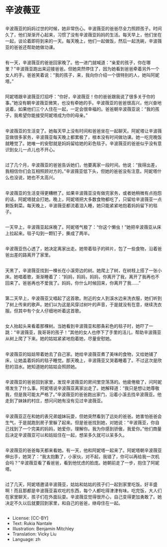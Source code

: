 # 辛波薇亚

##
辛波薇亚的妈妈过世的时候，她非常伤心。辛波薇亚的爸爸尽全力照顾孩子。时间久了，他们渐渐开心起来，习惯了没有辛波薇亚妈妈的生活。每天早上，他们坐在一起，谈论着即将到来的一天。每天晚上，他们一起做饭，然后一起洗碗，辛波薇亚的爸爸还帮助她做功课。

##
有一天，辛波薇亚的爸爸回家晚了。他一进门就喊道：“亲爱的孩子，你在哪里？”辛波薇亚跑出来迎接爸爸。但她突然停住了，因为她看到爸爸牵着另外一个女人的手。爸爸笑着说：“我的孩子，来，我向你介绍一个很特别的人，她叫阿妮塔。”

##
阿妮塔跟辛波薇亚打招呼：“你好，辛波薇亚！你的爸爸跟我说了很多关于你的事。”她没有朝辛波薇亚微笑，也没有牵她的手。辛波薇亚的爸爸很高兴，他兴奋地说着，如果他们三个人住在一起，一定会很幸福的。爸爸朝辛波薇亚说：“我的孩子，我希望你能接受阿妮塔成为你的母亲。”

##
辛波薇亚的生活变了。她每天早上没有时间和爸爸坐在一起聊天。阿妮塔让辛波薇亚做很多家务，辛波薇亚每天晚上都累极了，根本没有时间做功课。她一吃完晚饭就睡觉了。她唯一的安慰就是妈妈留给她的彩色毯子。辛波薇亚的爸爸似乎没有意识到女儿一点儿也不开心。

##
过了几个月，辛波薇亚的爸爸告诉她们，他要离家一段时间。他说：“我得出差，我相信你们会互相照顾对方的。”辛波薇亚低下头，但她的爸爸没有注意。阿妮塔什么也没说，她也不太高兴。

##
辛波薇亚的生活变得更糟糕了。如果辛波薇亚没有做完家务，或者她稍微有点抱怨的话，阿妮塔就会打她。晚上，阿妮塔把大多数食物都吃了，只留给辛波薇亚一点剩饭剩菜。每天晚上，辛波薇亚都流着泪入睡，她只能紧紧地抱着妈妈留下的毯子。

##
一天早上，辛波薇亚起床晚了。阿妮塔气极了：“你这个懒虫！”她把辛波薇亚从床上拉起来。毯子勾到一颗钉子，撕成了两半。

##
辛波薇亚伤心透了，她决定离家出走。她带着毯子的碎片，包了一些食物，沿着爸爸出差的路离开了家里。

##
天黑了，辛波薇亚找到一棵长在小溪旁边的树。她爬上了树，在树枝上搭了一张小床。她唱着歌，渐渐睡着了：“妈妈，妈妈，妈妈，你离开了我，离开了我再也不回来了。爸爸再也不爱我了。妈妈，你什么时候回来，你离开了我……”

##
第二天早上，辛波薇亚又唱起了这首歌。附近的女人到溪水边来洗衣服，她们听到了树上传来的歌声。她们以为这是风穿过树叶的声音，于是就没有在意，继续洗衣服。但其中有个女人仔细地听着这首歌。

##
女人抬起头来看着那棵树。当她看到辛波薇亚和那条彩色的毯子时，她吓了一跳：“辛波薇亚，我哥哥的孩子！”其他的女人也停下了手里的活儿，帮助辛波薇亚从树上爬了下来。她的姑姑紧紧地抱着她，尽量安慰她。

##
辛波薇亚的姑姑带着她去了自己家。她给辛波薇亚煮了美味的食物，又给她铺了床，让她盖着妈妈的毯子睡觉。那天晚上，辛波薇亚又哭着睡着了。不过这次是欣慰的泪水。她知道她的姑姑会照顾她。

##
辛波薇亚的爸爸回到家里，发现辛波薇亚的房间里空荡荡的。他疲倦极了，问阿妮塔发生了什么事。阿妮塔说辛波薇亚离家出走了。她解释道：“我只是想让她尊敬我，但是我可能太严格了。”辛波薇亚的爸爸跑出家门，沿着小溪去找辛波薇亚。他走到了妹妹的村庄，想问问她有没有见过辛波薇亚。

##
辛波薇亚正在和她的表兄弟姐妹玩耍，但她突然看到了远处的爸爸。她害怕爸爸会生气，于是就跑到房子里躲了起来。但是爸爸找到她，对她说：“辛波薇亚，你自己找到了一个完美的妈妈，她爱你，理解你。我为你感到骄傲，我爱你。”他们商量后决定辛波薇亚可以和姑姑住在一起，想呆多久就可以呆多久。

##
辛波薇亚的爸爸每天都来看她。有一天，他和阿妮塔一起来了。阿妮塔朝辛波薇亚伸出手，她哭了：“我太抱歉了，小家伙，对不起，我错了，你可以再给我一次机会吗？”辛波薇亚看了看爸爸，看到他忧虑的脸庞。她朝前走了一步，抱住了阿妮塔。

##
过了几天，阿妮塔邀请辛波薇亚，姑姑和姑姑的孩子们一起到家里吃饭。好丰盛啊！而且那都是辛波薇亚喜欢吃的东西，每个人都吃得津津有味。吃完饭，大人们在家里聊天，孩子们在外面玩耍。辛波薇亚觉得很开心，自己变得更加勇敢了。她决定不久以后就要回到家里，和自己的爸爸，继母住在一起。

##
* License: [CC-BY]
* Text: Rukia Nantale
* Illustration: Benjamin Mitchley
* Translation: Vicky Liu
* Language: zh
